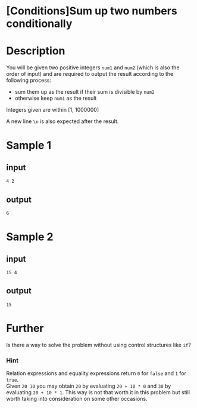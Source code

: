 # [Conditions]Sum up two numbers conditionally

# Description

You will be given two positive integers ``num1`` and ``num2`` (which is also the order of input) and are required to output the result according to the following process:
- sum them up as the result if their sum is divisible by ``num2``
- otherwise keep ``num1`` as the result

Integers given are within [1, 1000000]

A new line ``\n`` is also expected after the result.

# Sample 1

## input

```
4 2

```

## output

```
6

```

# Sample 2

## input

```
15 4

```

## output

```
15

```

# Further

Is there a way to solve the problem without using control structures like ``if``?

### Hint

Relation expressions and equality expressions return ``0`` for ``false`` and ``1`` for ``true``.  
Given ``20 10`` you may obtain ``20`` by evaluating ``20 + 10 * 0`` and ``30`` by evaluating ``20 + 10 * 1``. This way is not that worth it in this problem but still worth taking into consideration on some other occasions.

